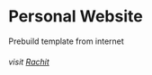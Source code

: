 # Personal Website 
Prebuild template from internet
<h6>visit <a href ="https://bathlarachit.github.io/rachit/" > Rachit</a> </h6>
